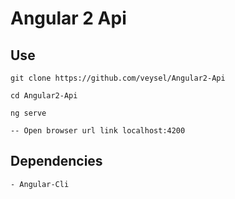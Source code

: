 # Angular 2 Api

## Use

```
git clone https://github.com/veysel/Angular2-Api

cd Angular2-Api

ng serve

-- Open browser url link localhost:4200
```

## Dependencies

```
- Angular-Cli
```